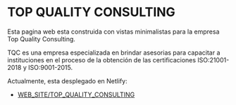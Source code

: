 # TOP QUALITY CONSULTING

Esta pagina web esta construida con vistas minimalistas para la empresa Top Quality Consulting.

TQC es una empresa especializada en brindar asesorias para capacitar a instituciones en el proceso de la obtención de las certificaciones ISO:21001-2018 y ISO:9001-2015.

Actualmente, esta desplegado en Netlify:

- [WEB_SITE/TOP_QUALITY_CONSULTING](https://top-quality-consulting.netlify.app)
